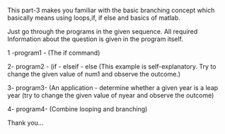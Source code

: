 
This part-3 makes you familiar with the basic branching concept which basically means using 
loops,if, if else and basics of matlab.

Just go through the programs in the given sequence. All required Information about the question is given in the program itself.


1 -program1 - (The if command)


2- program2 - (if - elseif - else (This example is self-explanatory. Try to change the given value
                of num1 and observe the outcome.)

3- program3-  (An application - determine whether a given year is a leap year (try to change the
                given value of nyear and observe the outcome)


4- program4-  (Combine looping and branching)



Thank you...
